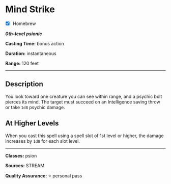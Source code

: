 # Mind Strike

- [x] Homebrew

***0th-level psionic***

**Casting Time:** bonus action

**Duration:** instantaneous

**Range:** 120 feet

---

## Description
You look toward one creature you can see within range, and a psychic bolt pierces its mind. The target must succeed on an Intelligence saving throw or take `1d8` psychic damage.

## At Higher Levels
When you cast this spell using a spell slot of 1st level or higher, the damage increases by `1d8` for each slot level.

---

**Classes:** psion

**Sources:** STREAM

**Quality Assurance:** :star: personal pass
